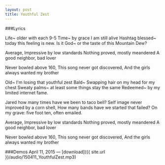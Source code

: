 ```yaml
---
layout: post
title: Youthful Zest
---
```


###Lyrics

Life~ older with each 9-5
Time~ by grace I am still alive 
Hashtag blessed~ today this feeling is new. 
Is it God~ or the taste of this Mountain Dew?

Average, Impressive by low standards
Nothing proved, mostly meandered
A good neighbor, bad lover

Never bowled above 160, 
This song never got discovered,
And the girls always wanted my brother

Old~ I'm losing that youthful zest
Bald~ Swapping hair on my head for my chest
Sweaty palms~ at least some things stay the same
Redeemed~ by my limited internet fame.

Jared how many times have we been to taco bell? 
Self image never improved by a corn shell,
How many bands have we started that failed?
On my grave: five foot ten, often emailed.

Average, Impressive by low standards
Nothing proved, mostly meandered
A good neighbor, bad lover

Never bowled above 160, 
This song never got discovered,
And the girls always wanted my brother

###Demos
April 11, 2015 — [download]({{ site.url }}/audio/150411_YouthfulZest.mp3)